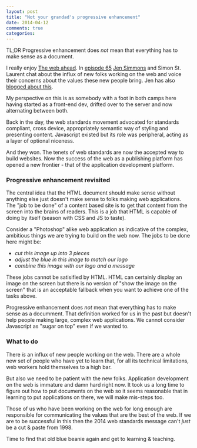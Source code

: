 ```yaml
---
layout: post
title: "Not your grandad's progressive enhancement"
date: 2014-04-12
comments: true
categories:
---
```


TL;DR Progressive enhancement does *not* mean that everything has to make sense as a document.

I really enjoy [The web ahead](http://5by5.tv/webahead). In [episode 65](http://5by5.tv/webahead/65) [Jen Simmons](https://twitter.com/jensimmons) and Simon St. Laurent chat about the influx of new folks working on the web and voice their concerns about the values these new people bring. Jen has also [blogged about this](http://jensimmons.com/note/2014/04/09/web-ahead-triple-play).

My perspective on this is as somebody with a foot in both camps here having started as a front-end dev, drifted over to the server and now alternating between both.

Back in the day, the web standards movement advocated for standards compliant, cross device, appropriately semantic way of styling and presenting content. Javascript existed but its role was peripheral, acting as a layer of optional niceness.

And they won. The tenets of web standards are now the accepted way to build websites. Now the success of the web as a publishing platform has opened a new frontier - that of the application development platform.

### Progressive enhancement revisited

The central idea that the HTML document should make sense without anything else just doesn't make sense to folks making web applications. The "job to be done" of a content based site is to get that content from the screen into the brains of readers. This is a job that HTML is capable of doing by itself (season with CSS and JS to taste).

Consider a "Photoshop" alike web application as indicative of the complex, ambitious things we are trying to build on the web now. The jobs to be done here might be:

* _cut this image up into 3 pieces_
* _adjust the blue in this image to match our logo_
* _combine this image with our logo and a message_

These jobs cannot be satisified by HTML. HTML can certainly display an image on the screen but there is no version of "show the image on the screen" that is an acceptable fallback when you want to achieve one of the tasks above.

Progressive enhancement does *not* mean that everything has to make sense as a documment. That definition worked for us in the past but doesn't help people making large, complex web applications. We cannot consider Javascript as "sugar on top" even if we wanted to.

### What to do

There _is_ an influx of new people working on the web. There are a whole new set of people who have yet to learn that, for all its technical limitations, web workers hold themselves to a high bar.

But also we need to be patient with the new folks. Application development on the web is immature and damn hard right now. It took us a long time to figure out how to put documents on the web so it seems reasonable that in learning to put applications on there, we will make mis-steps too.

Those of us who have been working on the web for long enough are responsible for communicating the values that are the best of the web. If we are to be successful in this then the 2014 web standards message can't _just_ be a cut & paste from 1998.

Time to find that old blue beanie again and get to learning & teaching.

